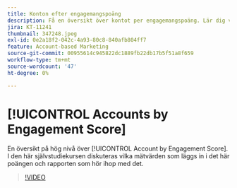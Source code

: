 ```yaml
---
title: Konton efter engagemangspoäng
description: Få en översikt över kontot per engagemangspoäng. Lär dig vilka mätvärden som läggs in i den här poängen och rapporten som hör till den.
jira: KT-11241
thumbnail: 347248.jpeg
exl-id: 0e2a18f2-042c-4a93-80c8-840afb804ff7
feature: Account-based Marketing
source-git-commit: 00955614c945822dc1889fb22db17b5f51a8f659
workflow-type: tm+mt
source-wordcount: '47'
ht-degree: 0%

---
```


# [!UICONTROL Accounts by Engagement Score]

En översikt på hög nivå över [!UICONTROL Account by Engagement Score].  I den här självstudiekursen diskuteras vilka mätvärden som läggs in i det här poängen och rapporten som hör ihop med det.

>[!VIDEO](https://video.tv.adobe.com/v/347248/?quality=12&learn=on)
